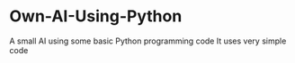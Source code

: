 # Own-AI-Using-Python
A small AI using some basic Python programming code
It uses very simple code 

